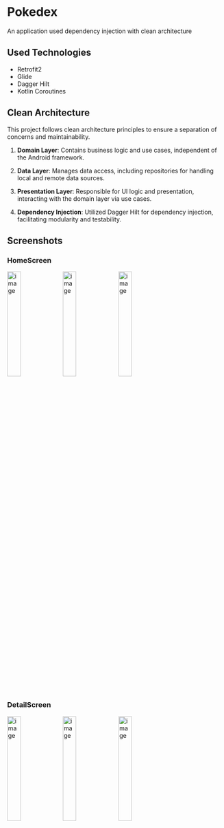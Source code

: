 # Pokedex
An application used dependency injection with clean architecture 

## Used Technologies
- Retrofit2
- Glide 
- Dagger Hilt
- Kotlin Coroutines
  
## Clean Architecture

This project follows clean architecture principles to ensure a separation of concerns and maintainability.

1. **Domain Layer**: Contains business logic and use cases, independent of the Android framework.

2. **Data Layer**: Manages data access, including repositories for handling local and remote data sources.

3. **Presentation Layer**: Responsible for UI logic and presentation, interacting with the domain layer via use cases.

4. **Dependency Injection**: Utilized Dagger Hilt for dependency injection, facilitating modularity and testability.

## Screenshots

### HomeScreen

<img src="https://github.com/higuclu/Pokedex/assets/53168447/f60195c6-838e-430e-ae7b-6d039bab9080.png" alt="image" width="25%" height="25%">

<img src="https://github.com/higuclu/Pokedex/assets/53168447/d1fdec65-1c11-437b-9f21-ae8031e4fc2e.png" alt="image" width="25%" height="25%">

<img src="https://github.com/higuclu/Pokedex/assets/53168447/fc6d11c2-5730-4d9f-99e4-c98f2b313afa.png" alt="image" width="25%" height="25%">

### DetailScreen

<img src="https://github.com/higuclu/Pokedex/assets/53168447/90d506a2-873d-45ac-802d-078bb9c1a7a2.png" alt="image" width="25%" height="25%">

<img src="https://github.com/higuclu/Pokedex/assets/53168447/b0fae8f9-062a-4d3c-9e56-980a5cc8427f.png" alt="image" width="25%" height="25%">

<img src="https://github.com/higuclu/Pokedex/assets/53168447/cdcf7003-b3e0-456d-9a88-d10331d56e4c.png" alt="image" width="25%" height="25%">


